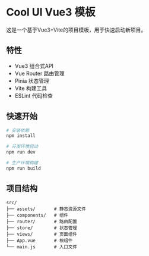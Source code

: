 # Cool UI Vue3 模板

这是一个基于Vue3+Vite的项目模板，用于快速启动新项目。

## 特性

- Vue3 组合式API
- Vue Router 路由管理
- Pinia 状态管理
- Vite 构建工具
- ESLint 代码检查

## 快速开始

```bash
# 安装依赖
npm install

# 开发环境启动
npm run dev

# 生产环境构建
npm run build
```

## 项目结构

```
src/
├── assets/       # 静态资源文件
├── components/   # 组件
├── router/       # 路由配置
├── store/        # 状态管理
├── views/        # 页面组件
├── App.vue       # 根组件
└── main.js       # 入口文件
```
